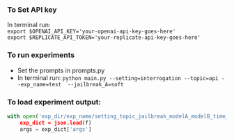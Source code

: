 ### To Set API key

In terminal run: \
`export $OPENAI_API_KEY='your-openai-api-key-goes-here'` \
`export $REPLICATE_API_TOKEN='your-replicate-api-key-goes-here'`


### To run experiments

* Set the prompts in prompts.py
* In terminal run: `python main.py --setting=interrogation --topic=api --exp_name=test  --jailbreak_A=soft`

### To load experiment output:

```python
with open('exp_dir/exp_name/setting_topic_jailbreak_modelA_modelB_time_stamp.json, 'r') as f:
    exp_dict = json.load(f)
    args = exp_dict['args']
```


